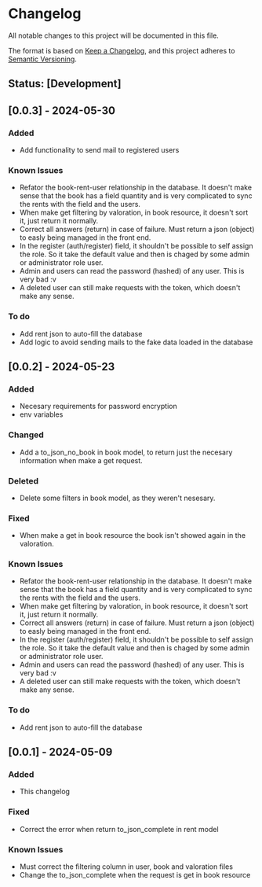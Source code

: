 # Changelog

All notable changes to this project will be documented in this file.

The format is based on [Keep a Changelog](https://keepachangelog.com/en/1.0.0/), and this project adheres to [Semantic Versioning](https://semver.org/spec/v2.0.0.html).

## Status: [Development]

## [0.0.3] - 2024-05-30

### Added

- Add functionality to send mail to registered users

### Known Issues

- Refator the book-rent-user relationship in the database. It doesn't make sense that the book has a field quantity and is very complicated to sync the rents with the field and the users.
- When make get filtering by valoration, in book resource, it doesn't sort it, just return it normally.
- Correct all answers (return) in case of failure. Must return a json (object) to easly being managed in the front end.
- In the register (auth/register) field, it shouldn't be possible to self assign the role. So it take the default value and then is chaged by some admin or administrator role user.
- Admin and users can read the password (hashed) of any user. This is very bad :v
- A deleted user can still make requests with the token, which doesn't make any sense.

### To do

- Add rent json to auto-fill the database
- Add logic to avoid sending mails to the fake data loaded in the database

## [0.0.2] - 2024-05-23

### Added

- Necesary requirements for password encryption
- env variables

### Changed

- Add a to_json_no_book in book model, to return just the necesary information when make a get request.

### Deleted

- Delete some filters in book model, as they weren't nesesary.

### Fixed

- When make a get in book resource the book isn't showed again in the valoration.

### Known Issues

- Refator the book-rent-user relationship in the database. It doesn't make sense that the book has a field quantity and is very complicated to sync the rents with the field and the users.
- When make get filtering by valoration, in book resource, it doesn't sort it, just return it normally.
- Correct all answers (return) in case of failure. Must return a json (object) to easly being managed in the front end.
- In the register (auth/register) field, it shouldn't be possible to self assign the role. So it take the default value and then is chaged by some admin or administrator role user.
- Admin and users can read the password (hashed) of any user. This is very bad :v
- A deleted user can still make requests with the token, which doesn't make any sense.

### To do

- Add rent json to auto-fill the database

## [0.0.1] - 2024-05-09

### Added

- This changelog

### Fixed

- Correct the error when return to_json_complete in rent model

### Known Issues

- Must correct the filtering column in user, book and valoration files
- Change the to_json_complete when the request is get in book resource

